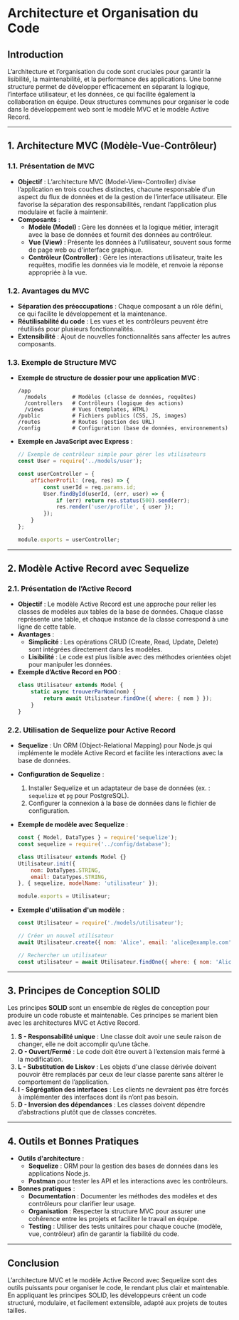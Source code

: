 
# Architecture et Organisation du Code

## Introduction

L’architecture et l’organisation du code sont cruciales pour garantir la lisibilité, la maintenabilité, et la performance des applications. Une bonne structure permet de développer efficacement en séparant la logique, l’interface utilisateur, et les données, ce qui facilite également la collaboration en équipe. Deux structures communes pour organiser le code dans le développement web sont le modèle MVC et le modèle Active Record.

---

## 1. Architecture MVC (Modèle-Vue-Contrôleur)

### 1.1. Présentation de MVC

- **Objectif** : L’architecture MVC (Model-View-Controller) divise l’application en trois couches distinctes, chacune responsable d'un aspect du flux de données et de la gestion de l’interface utilisateur. Elle favorise la séparation des responsabilités, rendant l’application plus modulaire et facile à maintenir.
- **Composants** :
  - **Modèle (Model)** : Gère les données et la logique métier, interagit avec la base de données et fournit des données au contrôleur.
  - **Vue (View)** : Présente les données à l'utilisateur, souvent sous forme de page web ou d'interface graphique.
  - **Contrôleur (Controller)** : Gère les interactions utilisateur, traite les requêtes, modifie les données via le modèle, et renvoie la réponse appropriée à la vue.

### 1.2. Avantages du MVC

- **Séparation des préoccupations** : Chaque composant a un rôle défini, ce qui facilite le développement et la maintenance.
- **Réutilisabilité du code** : Les vues et les contrôleurs peuvent être réutilisés pour plusieurs fonctionnalités.
- **Extensibilité** : Ajout de nouvelles fonctionnalités sans affecter les autres composants.

### 1.3. Exemple de Structure MVC

- **Exemple de structure de dossier pour une application MVC** :
  ```
  /app
    /models        # Modèles (classe de données, requêtes)
    /controllers   # Contrôleurs (logique des actions)
    /views         # Vues (templates, HTML)
  /public          # Fichiers publics (CSS, JS, images)
  /routes          # Routes (gestion des URL)
  /config          # Configuration (base de données, environnements)
  ```
- **Exemple en JavaScript avec Express** :
  ```javascript
  // Exemple de contrôleur simple pour gérer les utilisateurs
  const User = require('../models/user');

  const userController = {
      afficherProfil: (req, res) => {
          const userId = req.params.id;
          User.findById(userId, (err, user) => {
              if (err) return res.status(500).send(err);
              res.render('user/profile', { user });
          });
      }
  };

  module.exports = userController;
  ```

---

## 2. Modèle Active Record avec Sequelize

### 2.1. Présentation de l’Active Record

- **Objectif** : Le modèle Active Record est une approche pour relier les classes de modèles aux tables de la base de données. Chaque classe représente une table, et chaque instance de la classe correspond à une ligne de cette table.
- **Avantages** :
  - **Simplicité** : Les opérations CRUD (Create, Read, Update, Delete) sont intégrées directement dans les modèles.
  - **Lisibilité** : Le code est plus lisible avec des méthodes orientées objet pour manipuler les données.
- **Exemple d’Active Record en POO** :
  ```javascript
  class Utilisateur extends Model {
      static async trouverParNom(nom) {
          return await Utilisateur.findOne({ where: { nom } });
      }
  }
  ```

### 2.2. Utilisation de Sequelize pour Active Record

- **Sequelize** : Un ORM (Object-Relational Mapping) pour Node.js qui implémente le modèle Active Record et facilite les interactions avec la base de données.
- **Configuration de Sequelize** :
  1. Installer Sequelize et un adaptateur de base de données (ex. : `sequelize` et `pg` pour PostgreSQL).
  2. Configurer la connexion à la base de données dans le fichier de configuration.
- **Exemple de modèle avec Sequelize** :
  ```javascript
  const { Model, DataTypes } = require('sequelize');
  const sequelize = require('../config/database');

  class Utilisateur extends Model {}
  Utilisateur.init({
      nom: DataTypes.STRING,
      email: DataTypes.STRING,
  }, { sequelize, modelName: 'utilisateur' });

  module.exports = Utilisateur;
  ```

- **Exemple d'utilisation d'un modèle** :
  ```javascript
  const Utilisateur = require('./models/utilisateur');

  // Créer un nouvel utilisateur
  await Utilisateur.create({ nom: 'Alice', email: 'alice@example.com' });

  // Rechercher un utilisateur
  const utilisateur = await Utilisateur.findOne({ where: { nom: 'Alice' } });
  ```

---

## 3. Principes de Conception SOLID

Les principes **SOLID** sont un ensemble de règles de conception pour produire un code robuste et maintenable. Ces principes se marient bien avec les architectures MVC et Active Record.

1. **S - Responsabilité unique** : Une classe doit avoir une seule raison de changer, elle ne doit accomplir qu’une tâche.
2. **O - Ouvert/Fermé** : Le code doit être ouvert à l’extension mais fermé à la modification.
3. **L - Substitution de Liskov** : Les objets d'une classe dérivée doivent pouvoir être remplacés par ceux de leur classe parente sans altérer le comportement de l’application.
4. **I - Ségrégation des interfaces** : Les clients ne devraient pas être forcés à implémenter des interfaces dont ils n’ont pas besoin.
5. **D - Inversion des dépendances** : Les classes doivent dépendre d’abstractions plutôt que de classes concrètes.

---

## 4. Outils et Bonnes Pratiques

- **Outils d'architecture** :
  - **Sequelize** : ORM pour la gestion des bases de données dans les applications Node.js.
  - **Postman** pour tester les API et les interactions avec les contrôleurs.
- **Bonnes pratiques** :
  - **Documentation** : Documenter les méthodes des modèles et des contrôleurs pour clarifier leur usage.
  - **Organisation** : Respecter la structure MVC pour assurer une cohérence entre les projets et faciliter le travail en équipe.
  - **Testing** : Utiliser des tests unitaires pour chaque couche (modèle, vue, contrôleur) afin de garantir la fiabilité du code.

---

## Conclusion

L’architecture MVC et le modèle Active Record avec Sequelize sont des outils puissants pour organiser le code, le rendant plus clair et maintenable. En appliquant les principes SOLID, les développeurs créent un code structuré, modulaire, et facilement extensible, adapté aux projets de toutes tailles.
